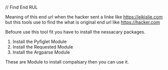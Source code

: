 // Find End RUL

Meaning of this end url when the hacker sent a linke like https://eikislie.com but this tools use to find the what is original end url like https://hacker.com

Befoure use this tool fit you have to install the nessacary packages.
1. Install the Pyfiglet Module
2. Install the Requested Module
3. Install the Argparse Module

These are Module to install compalsary then you can use it.
